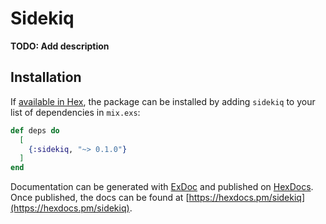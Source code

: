 # Sidekiq

**TODO: Add description**

## Installation

If [available in Hex](https://hex.pm/docs/publish), the package can be installed
by adding `sidekiq` to your list of dependencies in `mix.exs`:

```elixir
def deps do
  [
    {:sidekiq, "~> 0.1.0"}
  ]
end
```

Documentation can be generated with [ExDoc](https://github.com/elixir-lang/ex_doc)
and published on [HexDocs](https://hexdocs.pm). Once published, the docs can
be found at [https://hexdocs.pm/sidekiq](https://hexdocs.pm/sidekiq).

